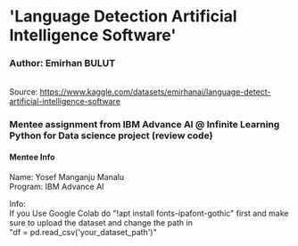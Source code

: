 #  'Language Detection Artificial Intelligence Software'
### Author: Emirhan BULUT
<br>Source: https://www.kaggle.com/datasets/emirhanai/language-detect-artificial-intelligence-software
### Mentee assignment from IBM Advance Al @ Infinite Learning Python for Data science project (review code)
#### Mentee Info
Name: Yosef Manganju Manalu
<br>Program: IBM Advance AI

Info:
<br>If you Use Google Colab do "!apt install fonts-ipafont-gothic" first and make sure to upload the dataset and change the path in 
<br> "df = pd.read_csv('your_dataset_path')"
